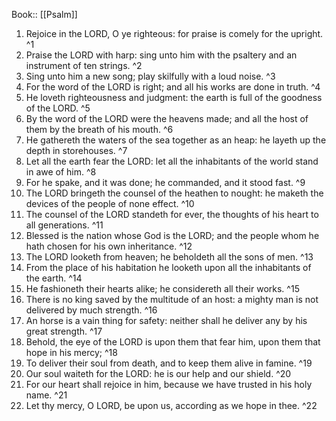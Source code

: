  Book:: [[Psalm]]
 1. Rejoice in the LORD, O ye righteous: for praise is comely for the upright. ^1
 2. Praise the LORD with harp: sing unto him with the psaltery and an instrument of ten strings. ^2
 3. Sing unto him a new song; play skilfully with a loud noise. ^3
 4. For the word of the LORD is right; and all his works are done in truth. ^4
 5. He loveth righteousness and judgment: the earth is full of the goodness of the LORD. ^5
 6. By the word of the LORD were the heavens made; and all the host of them by the breath of his mouth. ^6
 7. He gathereth the waters of the sea together as an heap: he layeth up the depth in storehouses. ^7
 8. Let all the earth fear the LORD: let all the inhabitants of the world stand in awe of him. ^8
 9. For he spake, and it was done; he commanded, and it stood fast. ^9
 10. The LORD bringeth the counsel of the heathen to nought: he maketh the devices of the people of none effect. ^10
 11. The counsel of the LORD standeth for ever, the thoughts of his heart to all generations. ^11
 12. Blessed is the nation whose God is the LORD; and the people whom he hath chosen for his own inheritance. ^12
 13. The LORD looketh from heaven; he beholdeth all the sons of men. ^13
 14. From the place of his habitation he looketh upon all the inhabitants of the earth. ^14
 15. He fashioneth their hearts alike; he considereth all their works. ^15
 16. There is no king saved by the multitude of an host: a mighty man is not delivered by much strength. ^16
 17. An horse is a vain thing for safety: neither shall he deliver any by his great strength. ^17
 18. Behold, the eye of the LORD is upon them that fear him, upon them that hope in his mercy; ^18
 19. To deliver their soul from death, and to keep them alive in famine. ^19
 20. Our soul waiteth for the LORD: he is our help and our shield. ^20
 21. For our heart shall rejoice in him, because we have trusted in his holy name. ^21
 22. Let thy mercy, O LORD, be upon us, according as we hope in thee. ^22
